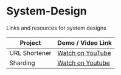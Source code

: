 # System-Design
Links and resources for system designs

| Project        | Demo / Video Link                             |
|----------------|-----------------------------------------------|
| URL Shortener  | [Watch on YouTube](https://www.youtube.com/watch?v=HHUi8F_qAXM) |
| Sharding       | [Watch on Youtube](https://www.youtube.com/watch?v=XP98YCr-iXQ) | 
